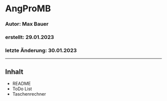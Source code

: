 # AngProMB
### Autor: Max Bauer
### erstellt: 29.01.2023
### letzte Änderung: 30.01.2023

---

## Inhalt
* README
* ToDo List
* Taschenrechner
